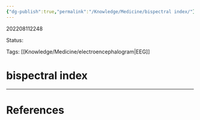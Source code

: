 ```yaml
---
{"dg-publish":true,"permalink":"/Knowledge/Medicine/bispectral index/"}
---
```



202208112248

Status: 

Tags: [[Knowledge/Medicine/electroencephalogram\|EEG]]

# bispectral index








___
# References